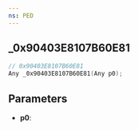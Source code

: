 ```yaml
---
ns: PED
---
```

## _0x90403E8107B60E81

```c
// 0x90403E8107B60E81
Any _0x90403E8107B60E81(Any p0);
```

## Parameters
* **p0**:
